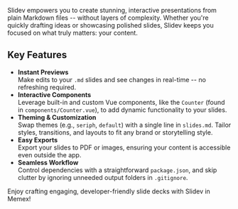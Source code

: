 Slidev empowers you to create stunning, interactive presentations from plain Markdown files -- without layers of complexity. Whether you're quickly drafting ideas or showcasing polished slides, Slidev keeps you focused on what truly matters: your content.

## Key Features

- **Instant Previews**  
  Make edits to your `.md` slides and see changes in real-time -- no refreshing required.
- **Interactive Components**  
  Leverage built-in and custom Vue components, like the `Counter` (found in `components/Counter.vue`), to add dynamic functionality to your slides.
- **Theming & Customization**  
  Swap themes (e.g., `seriph`, `default`) with a single line in `slides.md`. Tailor styles, transitions, and layouts to fit any brand or storytelling style.
- **Easy Exports**  
  Export your slides to PDF or images, ensuring your content is accessible even outside the app.
- **Seamless Workflow**  
  Control dependencies with a straightforward `package.json`, and skip clutter by ignoring unneeded output folders in `.gitignore`.

Enjoy crafting engaging, developer-friendly slide decks with Slidev in Memex!
